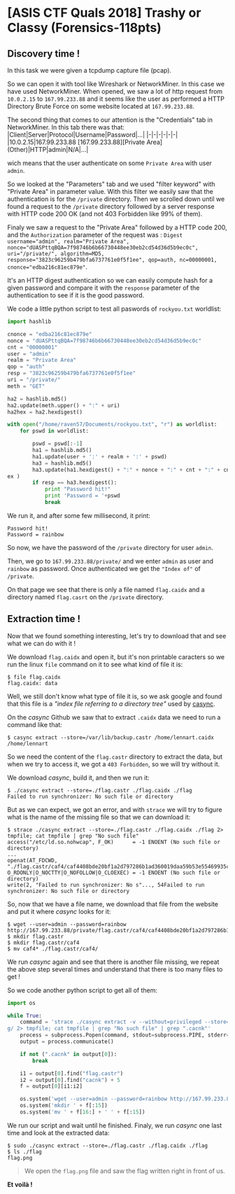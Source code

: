 # [ASIS CTF Quals 2018] Trashy or Classy (Forensics-118pts)

## Discovery time !

In this task we were given a tcpdump capture file (pcap).

So we can open it with tool like Wireshark or NetworkMiner.
In this case we have used NetworkMiner.
When opened, we saw a lot of http request from `10.0.2.15` to `167.99.233.88` and it seems like the user as performed a HTTP Directory Brute Force on some website located at `167.99.233.88`.

The second thing that comes to our attention is the "Credentials" tab in NetworkMiner.
In this tab there was that:
|Client|Server|Protocol|Username|Password|...|
|-|-|-|-|-|-|
|10.0.2.15|167.99.233.88 [167.99.233.88][Private Area] (Other)|HTTP|admin|N/A|...|

wich means that the user authenticate on some `Private Area` with user `admin`.

So we looked at the "Parameters" tab and we used "filter keyword" with "Private Area" in parameter value. With this filter we easily saw that the authentication is for the `/private` directory.
Then we scrolled down until we found a request to the `/private` directory followed by a server response with HTTP code 200 OK (and not 403 Forbidden like 99% of them).

Finaly we saw a request to the "Private Area" followed by a HTTP code 200, and the `Authorization` parameter of the request was : `Digest username="admin", realm="Private Area", nonce="dUASPttqBQA=7f98746b6b66730448ee30eb2cd54d36d5b9ec0c", uri="/private/", algorithm=MD5, response="3823c96259b479bfa6737761e0f5f1ee", qop=auth, nc=00000001, cnonce="edba216c81ec879e"`.

It's an HTTP digest authentication so we can easily compute hash for a given password and compare it with the `response` parameter of the authentication to see if it is the good password. 

We code a little python script to test all paswords of `rockyou.txt` worldlist:

```python
import hashlib

cnonce = "edba216c81ec879e"
nonce = "dUASPttqBQA=7f98746b6b66730448ee30eb2cd54d36d5b9ec0c"
cnt = "00000001"
user = "admin"
realm = "Private Area"
qop = "auth"
resp = "3823c96259b479bfa6737761e0f5f1ee"
uri = "/private/"
meth = "GET"

ha2 = hashlib.md5()
ha2.update(meth.upper() + ":" + uri)
ha2hex = ha2.hexdigest()

with open("/home/raven57/Documents/rockyou.txt", "r") as worldlist:
    for pswd in worldlist:

        pswd = pswd[:-1]
        ha1 = hashlib.md5()
        ha1.update(user + ':' + realm + ':' + pswd)
        ha3 = hashlib.md5()
        ha3.update(ha1.hexdigest() + ":" + nonce + ":" + cnt + ":" + cnonce + ":" + qop + ":" + ha2h\
ex )
        if resp == ha3.hexdigest():
            print "Password hit!"
            print 'Password = '+pswd
            break
```

We run it, and after some few millisecond, it print:
```
Password hit!
Password = rainbow
```
So now, we have the password of the `/private` directory for user `admin`.

Then, we go to `167.99.233.88/private/` and we enter `admin` as user and `rainbow` as password.
Once authenticated we get the `"Index of"` of `/private`.

On that page we see that there is only a file named `flag.caidx` and a directory named `flag.casrt` on the `/private` directory.

## Extraction time !

Now that we found something interesting, let's try to download that and see what we can do with it !

We download `flag.caidx` and open it, but it's non printable caracters so we run the  linux `file` command on it to see what kind of file it is:
```
$ file flag.caidx 
flag.caidx: data
```
Well, we still don't know what type of file it is, so we ask google and found that this file is a *"index file referring to a directory tree"* used by [casync](https://github.com/systemd/casync).

On the *casync* Github we saw that to extract `.caidx` data we need to run a command like that:
 ```
$ casync extract --store=/var/lib/backup.castr /home/lennart.caidx /home/lennart
```

So we need the content of the `flag.castr` directory to extract the data, but when we try to access it, we got a `403 Forbidden`, so we will try without it.

We download *casync*, build it, and then we run it:
```
$ ./casync extract --store=./flag.castr ./flag.caidx ./flag
Failed to run synchronizer: No such file or directory
```
But as we can expect, we got an error, and with `strace` we will try to figure what is the name of the missing file so that we can download it:
```
$ strace ./casync extract --store=./flag.castr ./flag.caidx ./flag 2> tmpfile; cat tmpfile | grep "No such file"
access("/etc/ld.so.nohwcap", F_OK)      = -1 ENOENT (No such file or directory)
...
openat(AT_FDCWD, "./flag.castr/caf4/caf4408bde20bf1a2d797286b1ad360019daa59b53e55469935c6a8443c69770.cacnk", O_RDONLY|O_NOCTTY|O_NOFOLLOW|O_CLOEXEC) = -1 ENOENT (No such file or directory)
write(2, "Failed to run synchronizer: No s"..., 54Failed to run synchronizer: No such file or directory
```
So, now that we have a file name, we download that file from the website and put it where *casync* looks for it:
```
$ wget --user=admin --password=rainbow http://167.99.233.88/private/flag.castr/caf4/caf4408bde20bf1a2d797286b1ad360019daa59b53e55469935c6a8443c69770.cacnk
$ mkdir flag.castr
$ mkdir flag.castr/caf4
$ mv caf4* ./flag.castr/caf4/
```
We run *casync* again and see that there is another file missing, we repeat the above step several times and understand that there is too many files to get !

So we code another python script to get all of them:

```python
import os

while True:
    command = 'strace ./casync extract -v --without=privileged --store=./flag.castr ./flag.caidx fla\
g/ 2> tmpfile; cat tmpfile | grep "No such file" | grep ".cacnk"'
    process = subprocess.Popen(command, stdout=subprocess.PIPE, stderr=None, shell=True)
    output = process.communicate()

    if not (".cacnk" in output[0]):
        break

    i1 = output[0].find("flag.castr")
    i2 = output[0].find("cacnk") + 5
    f = output[0][i1:i2]

    os.system('wget --user=admin --password=rainbow http://167.99.233.88/private/' + f)
    os.system('mkdir ' + f[:15])
    os.system('mv ' + f[16:] + ' ' + f[:15])
```
We run our script and wait until he finished.
Finaly, we run *casync* one last time and look at the extracted data:
```
$ sudo ./casync extract --store=./flag.castr ./flag.caidx ./flag
$ ls ./flag
flag.png
```
>We open the `flag.png` file and saw the flag written right in front of us.

**Et voilà !**